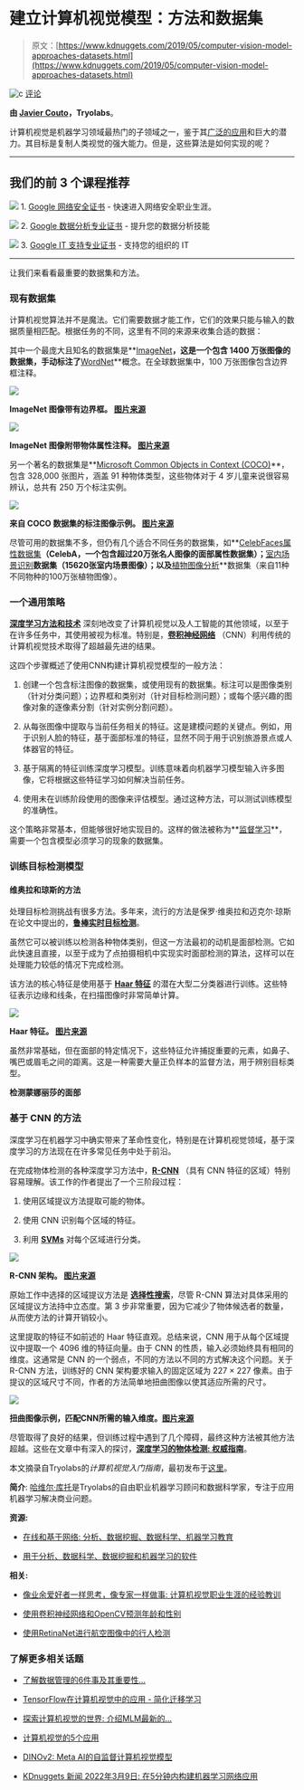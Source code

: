# 建立计算机视觉模型：方法和数据集

> 原文：[https://www.kdnuggets.com/2019/05/computer-vision-model-approaches-datasets.html](https://www.kdnuggets.com/2019/05/computer-vision-model-approaches-datasets.html)

![c](../Images/3d9c022da2d331bb56691a9617b91b90.png) [评论](#comments)

**由 [Javier Couto](https://twitter.com/JCoutoNLP)，Tryolabs**。

计算机视觉是机器学习领域最热门的子领域之一，鉴于其[广泛的应用](https://tryolabs.com/resources/introductory-guide-computer-vision/#industry-applications)和巨大的潜力。其目标是复制人类视觉的强大能力。但是，这些算法是如何实现的呢？

* * *

## 我们的前 3 个课程推荐

![](../Images/0244c01ba9267c002ef39d4907e0b8fb.png) 1\. [Google 网络安全证书](https://www.kdnuggets.com/google-cybersecurity) - 快速进入网络安全职业生涯。

![](../Images/e225c49c3c91745821c8c0368bf04711.png) 2\. [Google 数据分析专业证书](https://www.kdnuggets.com/google-data-analytics) - 提升您的数据分析技能

![](../Images/0244c01ba9267c002ef39d4907e0b8fb.png) 3\. [Google IT 支持专业证书](https://www.kdnuggets.com/google-itsupport) - 支持您的组织的 IT

* * *

让我们来看看最重要的数据集和方法。

### **现有数据集**

计算机视觉算法并不是魔法。它们需要数据才能工作，它们的效果只能与输入的数据质量相匹配。根据任务的不同，这里有不同的来源来收集合适的数据：

其中一个最庞大且知名的数据集是**[ImageNet](http://www.image-net.org/)**，这是一个包含 1400 万张图像的数据集，手动标注了**[WordNet](https://wordnet.princeton.edu/)**概念。在全球数据集中，100 万张图像包含边界框注释。

![](../Images/47bdf49b1e7bdf044830642dc62105e9.png)

**ImageNet 图像带有边界框。 [图片来源](http://www.image-net.org/bbox_fig/kit_fox.JPG)**

![](../Images/1de2789c0f6f512afa807174edb804a3.png)

**ImageNet 图像附带物体属性注释。 [图片来源](http://www.image-net.org/attribute_fig/pullfigure.jpg)**

另一个著名的数据集是**[Microsoft Common Objects in Context (COCO)](http://cocodataset.org/#home)**，包含 328,000 张图片，涵盖 91 种物体类型，这些物体对于 4 岁儿童来说很容易辨认，总共有 250 万个标注实例。

![](../Images/e60ccd5b9feab0cca16b8b7d9ebd07f8.png)

**来自 COCO 数据集的标注图像示例。 [图片来源](https://arxiv.org/abs/1405.0312)**

尽管可用的数据集不多，但仍有几个适合不同任务的数据集，如**[CelebFaces属性数据集](http://mmlab.ie.cuhk.edu.hk/projects/CelebA.html)**（CelebA，一个包含超过20万张名人图像的面部属性数据集）；**[室内场景识别](http://web.mit.edu/torralba/www/indoor.html)**数据集（15620张室内场景图像）；以及**[植物图像分析](https://www.plant-image-analysis.org/dataset)**数据集（来自11种不同物种的100万张植物图像）。

### **一个通用策略**

**[深度学习方法和技术](https://tryolabs.com/blog/2018/12/19/major-advancements-deep-learning-2018/)** 深刻地改变了计算机视觉以及人工智能的其他领域，以至于在许多任务中，其使用被视为标准。特别是，**[卷积神经网络](https://www.kdnuggets.com/2016/11/intuitive-explanation-convolutional-neural-networks.html)** （CNN）利用传统的计算机视觉技术取得了超越最先进的结果。

这四个步骤概述了使用CNN构建计算机视觉模型的一般方法：

1.  创建一个包含标注图像的数据集，或使用现有的数据集。标注可以是图像类别（针对分类问题）；边界框和类别对（针对目标检测问题）；或每个感兴趣的图像对象的逐像素分割（针对实例分割问题）。

1.  从每张图像中提取与当前任务相关的特征。这是建模问题的关键点。例如，用于识别人脸的特征，基于面部标准的特征，显然不同于用于识别旅游景点或人体器官的特征。

1.  基于隔离的特征训练深度学习模型。训练意味着向机器学习模型输入许多图像，它将根据这些特征学习如何解决当前任务。

1.  使用未在训练阶段使用的图像来评估模型。通过这种方法，可以测试训练模型的准确性。

这个策略非常基本，但能够很好地实现目的。这样的做法被称为**[监督学习](https://www.kdnuggets.com/2017/11/3-different-types-machine-learning.html)**，需要一个包含模型必须学习的现象的数据集。

### **训练目标检测模型**

#### **维奥拉和琼斯的方法**

处理目标检测挑战有很多方法。多年来，流行的方法是保罗·维奥拉和迈克尔·琼斯在论文中提出的，**[鲁棒实时目标检测](http://www.hpl.hp.com/techreports/Compaq-DEC/CRL-2001-1.pdf)**。

虽然它可以被训练以检测各种物体类别，但这一方法最初的动机是面部检测。它如此快速且直接，以至于成为了点拍摄相机中实现实时面部检测的算法，这样可以在处理能力较低的情况下完成检测。

该方法的核心特征是使用基于 **[Haar 特征](https://en.wikipedia.org/wiki/Haar-like_feature)** 的潜在大型二分类器进行训练。这些特征表示边缘和线条，在扫描图像时非常简单计算。

![](../Images/bc6c26478e97521e0942d50b5f5a4dce.png)

**Haar 特征。 [图片来源](https://docs.opencv.org/3.4.3/haar_features.jpg)**

虽然非常基础，但在面部的特定情况下，这些特征允许捕捉重要的元素，如鼻子、嘴巴或眉毛之间的距离。这是一种需要大量正负样本的监督方法，用于辨别目标类型。

**检测蒙娜丽莎的面部**

### **基于 CNN 的方法**

深度学习在机器学习中确实带来了革命性变化，特别是在计算机视觉领域，基于深度学习的方法现在在许多常见任务中处于前沿。

在完成物体检测的各种深度学习方法中，**[R-CNN](https://arxiv.org/abs/1311.2524)** （具有 CNN 特征的区域）特别容易理解。该工作的作者提出了一个三阶段过程：

1.  使用区域提议方法提取可能的物体。

1.  使用 CNN 识别每个区域的特征。

1.  利用 **[SVMs](https://en.wikipedia.org/wiki/Support_vector_machine)** 对每个区域进行分类。

![](../Images/2be7c020983b89d8c01e3077de68f762.png)

**R-CNN 架构。 [图片来源](https://arxiv.org/abs/1311.2524)**

原始工作中选择的区域提议方法是 **[选择性搜索](http://www.huppelen.nl/publications/selectiveSearchDraft.pdf)**，尽管 R-CNN 算法对具体采用的区域提议方法持中立态度。第 3 步非常重要，因为它减少了物体候选者的数量，从而使方法的计算开销较小。

这里提取的特征不如前述的 Haar 特征直观。总结来说，CNN 用于从每个区域提议中提取一个 4096 维的特征向量。由于 CNN 的性质，输入必须始终具有相同的维度。这通常是 CNN 的一个弱点，不同的方法以不同的方式解决这个问题。关于 R-CNN 方法，训练好的 CNN 架构要求输入的固定区域为 227 × 227 像素。由于提议的区域尺寸不同，作者的方法简单地扭曲图像以使其适应所需的尺寸。

![](../Images/528b58be52eb7121ca6d994c8c7cbcd8.png)

**扭曲图像示例，匹配CNN所需的输入维度。[图片来源](https://arxiv.org/abs/1311.2524)**

尽管取得了良好的结果，但训练过程中遇到了几个障碍，最终这种方法被其他方法超越。这些在文章中有深入的探讨，**[深度学习的物体检测: 权威指南](https://tryolabs.com/blog/2017/08/30/object-detection-an-overview-in-the-age-of-deep-learning/)**。

本文摘录自Tryolabs的*计算机视觉入门指南*，最初发布于[这里](https://tryolabs.com/resources/introductory-guide-computer-vision/)。

**简介**: [哈维尔·库托](https://twitter.com/JCoutoNLP)是Tryolabs的自由职业机器学习顾问和数据科学家，专注于应用机器学习解决商业问题。

**资源:**

+   [在线和基于网络: 分析、数据挖掘、数据科学、机器学习教育](https://www.kdnuggets.com/education/online.html)

+   [用于分析、数据科学、数据挖掘和机器学习的软件](https://www.kdnuggets.com/software/index.html)

**相关:**

+   [像业余爱好者一样思考，像专家一样做事: 计算机视觉职业生涯的经验教训](https://www.kdnuggets.com/2019/05/kanade-lessons-career-computer-vision.html)

+   [使用卷积神经网络和OpenCV预测年龄和性别](https://www.kdnuggets.com/2019/04/predict-age-gender-using-convolutional-neural-network-opencv.html)

+   [使用RetinaNet进行航空图像中的行人检测](https://www.kdnuggets.com/2019/03/pedestrian-detection-aerial-images-retinanet.html)

### 了解更多相关话题

+   [了解数据管理的6件事及其重要性…](https://www.kdnuggets.com/2022/05/6-things-need-know-data-management-matters-computer-vision.html)

+   [TensorFlow在计算机视觉中的应用 - 简化迁移学习](https://www.kdnuggets.com/2022/01/tensorflow-computer-vision-transfer-learning-made-easy.html)

+   [探索计算机视觉的世界: 介绍MLM最新的…](https://www.kdnuggets.com/2024/01/mlm-discover-the-world-of-computer-vision-ebook)

+   [计算机视觉的5个应用](https://www.kdnuggets.com/2022/03/5-applications-computer-vision.html)

+   [DINOv2: Meta AI的自监督计算机视觉模型](https://www.kdnuggets.com/2023/05/dinov2-selfsupervised-computer-vision-models-meta-ai.html)

+   [KDnuggets 新闻 2022年3月9日: 在5分钟内构建机器学习网络应用](https://www.kdnuggets.com/2022/n10.html)
